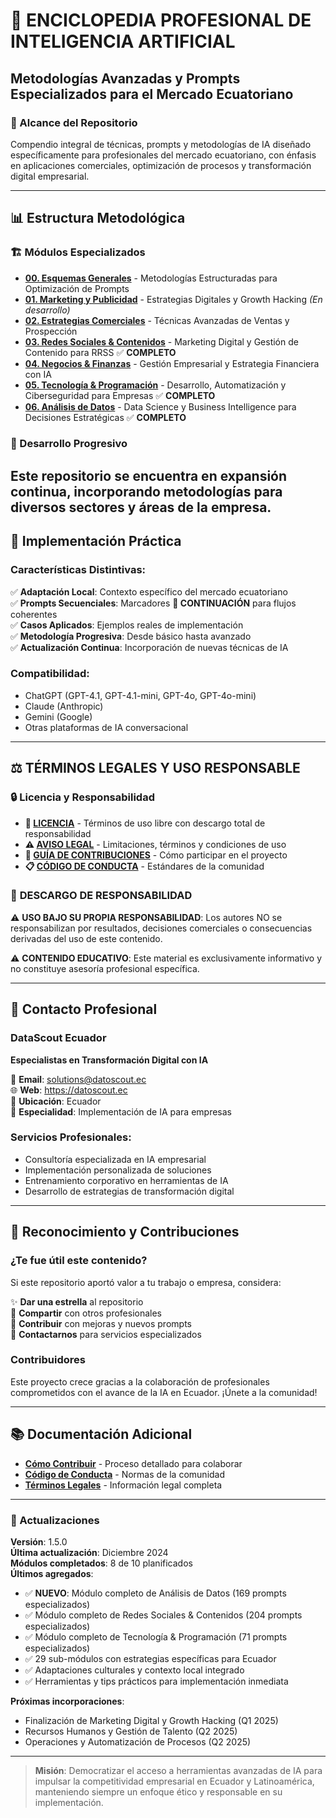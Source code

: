 # 🤖 ENCICLOPEDIA PROFESIONAL DE INTELIGENCIA ARTIFICIAL

## Metodologías Avanzadas y Prompts Especializados para el Mercado Ecuatoriano

### 🎯 Alcance del Repositorio

Compendio integral de técnicas, prompts y metodologías de IA diseñado específicamente para profesionales del mercado ecuatoriano, con énfasis en aplicaciones comerciales, optimización de procesos y transformación digital empresarial.

---

## 📊 Estructura Metodológica

### 🏗️ Módulos Especializados

- **[00. Esquemas Generales](./00_esquemas_generales/)** - Metodologías Estructuradas para Optimización de Prompts
- **[01. Marketing y Publicidad](./01_marketing_publicidad/)** - Estrategias Digitales y Growth Hacking *(En desarrollo)*
- **[02. Estrategias Comerciales](./02_ventas/)** - Técnicas Avanzadas de Ventas y Prospección
- **[03. Redes Sociales & Contenidos](./03_rrss_contenidos/)** - Marketing Digital y Gestión de Contenido para RRSS ✅ **COMPLETO**
- **[04. Negocios & Finanzas](./04_negocios_finanzas/)** - Gestión Empresarial y Estrategia Financiera con IA
- **[05. Tecnología & Programación](./05_tech_programacion/)** - Desarrollo, Automatización y Ciberseguridad para Empresas ✅ **COMPLETO**
- **[06. Análisis de Datos](./06_analisis_datos/)** - Data Science y Business Intelligence para Decisiones Estratégicas ✅ **COMPLETO**

### 🔄 Desarrollo Progresivo

Este repositorio se encuentra en expansión continua, incorporando metodologías para diversos sectores y áreas de la empresa.
---

## 🚀 Implementación Práctica

### Características Distintivas:
✅ **Adaptación Local**: Contexto específico del mercado ecuatoriano  
✅ **Prompts Secuenciales**: Marcadores **🔗 CONTINUACIÓN** para flujos coherentes  
✅ **Casos Aplicados**: Ejemplos reales de implementación  
✅ **Metodología Progresiva**: Desde básico hasta avanzado  
✅ **Actualización Continua**: Incorporación de nuevas técnicas de IA  

### Compatibilidad:
- ChatGPT (GPT-4.1, GPT-4.1-mini, GPT-4o, GPT-4o-mini)
- Claude (Anthropic)
- Gemini (Google)
- Otras plataformas de IA conversacional

---

## ⚖️ **TÉRMINOS LEGALES Y USO RESPONSABLE**

### 🔒 Licencia y Responsabilidad

- **📄 [LICENCIA](./LICENSE)** - Términos de uso libre con descargo total de responsabilidad
- **⚠️ [AVISO LEGAL](./AVISO_LEGAL.md)** - Limitaciones, términos y condiciones de uso
- **🤝 [GUÍA DE CONTRIBUCIONES](./CONTRIBUCIONES.md)** - Cómo participar en el proyecto
- **📋 [CÓDIGO DE CONDUCTA](./CODIGO_CONDUCTA.md)** - Estándares de la comunidad

### 🚨 **DESCARGO DE RESPONSABILIDAD**

⚠️ **USO BAJO SU PROPIA RESPONSABILIDAD**: Los autores NO se responsabilizan por resultados, decisiones comerciales o consecuencias derivadas del uso de este contenido.

⚠️ **CONTENIDO EDUCATIVO**: Este material es exclusivamente informativo y no constituye asesoría profesional específica.

---

## 💼 Contacto Profesional

### DataScout Ecuador
**Especialistas en Transformación Digital con IA**

📧 **Email**: solutions@datoscout.ec  
🌐 **Web**: https://datoscout.ec  
📍 **Ubicación**: Ecuador  
🎯 **Especialidad**: Implementación de IA para empresas

### Servicios Profesionales:
- Consultoría especializada en IA empresarial
- Implementación personalizada de soluciones
- Entrenamiento corporativo en herramientas de IA
- Desarrollo de estrategias de transformación digital

---

## 🌟 Reconocimiento y Contribuciones

### ¿Te fue útil este contenido?

Si este repositorio aportó valor a tu trabajo o empresa, considera:

✨ **Dar una estrella** al repositorio  
🔄 **Compartir** con otros profesionales  
📝 **Contribuir** con mejoras y nuevos prompts  
💼 **Contactarnos** para servicios especializados  

### Contribuidores

Este proyecto crece gracias a la colaboración de profesionales comprometidos con el avance de la IA en Ecuador. ¡Únete a la comunidad!

---

## 📚 Documentación Adicional

- **[Cómo Contribuir](./CONTRIBUCIONES.md)** - Proceso detallado para colaborar
- **[Código de Conducta](./CODIGO_CONDUCTA.md)** - Normas de la comunidad
- **[Términos Legales](./AVISO_LEGAL.md)** - Información legal completa

---

### 🔄 Actualizaciones

**Versión**: 1.5.0  
**Última actualización**: Diciembre 2024  
**Módulos completados**: 8 de 10 planificados  
**Últimos agregados**: 
- ✅ **NUEVO**: Módulo completo de Análisis de Datos (169 prompts especializados)
- ✅ Módulo completo de Redes Sociales & Contenidos (204 prompts especializados)
- ✅ Módulo completo de Tecnología & Programación (71 prompts especializados)
- ✅ 29 sub-módulos con estrategias específicas para Ecuador
- ✅ Adaptaciones culturales y contexto local integrado
- ✅ Herramientas y tips prácticos para implementación inmediata

**Próximas incorporaciones**: 
- Finalización de Marketing Digital y Growth Hacking (Q1 2025)
- Recursos Humanos y Gestión de Talento (Q2 2025)
- Operaciones y Automatización de Procesos (Q2 2025)

---

> **Misión**: Democratizar el acceso a herramientas avanzadas de IA para impulsar la competitividad empresarial en Ecuador y Latinoamérica, manteniendo siempre un enfoque ético y responsable en su implementación.